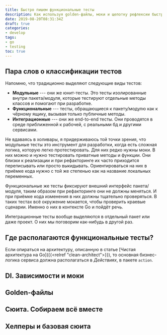 ```yaml
---
title: Быстро пишем функциональные тесты
description: Как используя golden-файлы, моки и щепотку рефлексии быстро протестировать сложную логику
date: 2019-08-20T08:31:34Z
draft: true
categories:
- develop
tags:
- go
- testing
toc: true
---
```


## Пара слов о классификации тестов

Напомню, что традиционно выделяют следующие виды тестов:
- **Модульные** --- они же юнит-тесты. Это тесты изолированные внутри пакета/модуля, которые тестируют отдельные методы классов и помогают при разработке.
- **Функциональные** --- тесты, обращающиеся к пакету/модулю как к чёрному ящику, вызывая только публичные методы.
- **Интеграционные** --- они же end-to-end тесты. Они проводятся в среде приближенной к рабочей, с реальными бд и другими сервисами.

Не вдаваясь в холивары, я придерживаюсь той точки зрения, что модульные тесты это инструмент для разработки, когда есть сложная логика, которую легко протестировать. Для них редко нужны моки. В них можно и нужно тестировать приватные методы и функции. Они близки к реализации и при рефакторинге их часто приходится переписывать или просто выкидывать. Ориентироваться на них в приёмке кода нужно с той же степенью как на название локальных переменных.

Функциональные же тесты фиксируют внешний интерфейс пакета/модуля, таким образом при рефакторинге они не должны меняться. И при приёмке кода изменения в них должны тщательно проверяться. В таких тестах всё окружение мокается, чтобы проверить краевые сценарии. Именно о них в контексте Go и пойдёт речь.

Интеграционные тесты вообще выделяются в отдельный пакет или даже проект. О них мы поговорим как-нибудь в другой раз.

## Где располагаются функциональные тесты?

Если опираться на архитектуру, описанную в статье [Чистая архитектура на Go]({{<relref "clean-architect">}}), то основная бизнес-логика сервиса должна располагаться в _Действиях_, в пакете `action`.

## DI. Зависимости и моки

## Golden-файлы

## Сюита. Собираем всё вместе

## Хелперы и базовая сюита
